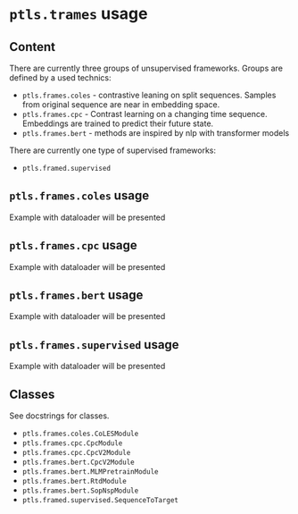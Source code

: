 # `ptls.trames` usage

## Content
There are currently three groups of unsupervised frameworks. Groups are defined by a used technics:
- `ptls.frames.coles` - contrastive leaning on split sequences. 
Samples from original sequence are near in embedding space.
- `ptls.frames.cpc` - Contrast learning on a changing time sequence. 
Embeddings are trained to predict their future state.
- `ptls.frames.bert` - methods are inspired by nlp with transformer models

There are currently one type of supervised frameworks:
- `ptls.framed.supervised`

## `ptls.frames.coles` usage
Example with dataloader will be presented

## `ptls.frames.cpc` usage
Example with dataloader will be presented

## `ptls.frames.bert` usage
Example with dataloader will be presented

## `ptls.frames.supervised` usage
Example with dataloader will be presented

## Classes
See docstrings for classes.

- `ptls.frames.coles.CoLESModule`
- `ptls.frames.cpc.CpcModule`
- `ptls.frames.cpc.CpcV2Module`
- `ptls.frames.bert.CpcV2Module`
- `ptls.frames.bert.MLMPretrainModule`
- `ptls.frames.bert.RtdModule`
- `ptls.frames.bert.SopNspModule`
- `ptls.framed.supervised.SequenceToTarget`
